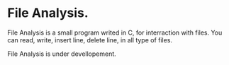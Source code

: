# **File Analysis.**

File Analysis is a small program writed in C, for interraction with files. You can read, write, insert line, delete line, in all type of files.

File Analysis is under devellopement.